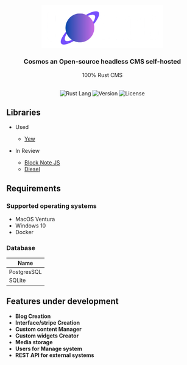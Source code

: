 <p align="center">
  <a href="https://github.com/Thrashy190/Cosmos">
    <img src="public/assets/cosmo-logo.png" width="318px" alt="Cosmos logo" />
  </a>
</p>

<h3 align="center">Cosmos an Open-source headless CMS self-hosted</h3>
<p align="center">100% Rust CMS</p>

<br>

<div align="center">
    <img src="https://img.shields.io/badge/-Rust-000000?logo=rust" alt="Rust Lang" />
    <img src="https://img.shields.io/badge/version-v0.0.0-black" alt="Version" />
    <img src="https://img.shields.io/badge/License-MIT-black.svg" alt="License" />
</div>

## Libraries

- Used
  - [Yew](https://yew.rs/)

- In Review
    - [Block Note JS](https://www.blocknotejs.org/)
    - [Diesel](https://github.com/diesel-rs/diesel)

## Requirements

### Supported operating systems

- MacOS Ventura
- Windows 10
- Docker

### Database

| Name        |
|-------------|
| PostgresSQL |
| SQLite      |

## Features under development

- **Blog Creation**
- **Interface/stripe Creation**
- **Custom content Manager**
- **Custom widgets Creator**
- **Media storage**
- **Users for Manage system**
- **REST API for external systems**
